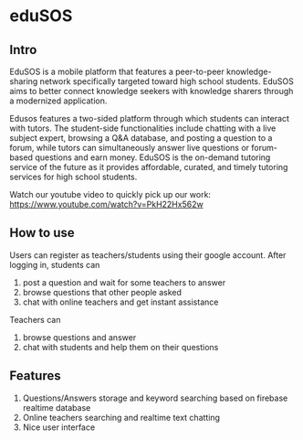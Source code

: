 # eduSOS
## Intro
EduSOS is a mobile platform that features a peer-to-peer knowledge-sharing network specifically targeted toward high school students. EduSOS aims to better connect knowledge seekers with knowledge sharers through a modernized application. 

Edusos features a two-sided platform through which students can interact with tutors. The student-side functionalities include chatting with a live subject expert, browsing a Q&A database, and posting a question to a forum, while tutors can simultaneously answer live questions or forum-based questions and earn money. EduSOS is the on-demand tutoring service of the future as it provides affordable, curated, and timely tutoring services for high school students.

Watch our youtube video to quickly pick up our work: https://www.youtube.com/watch?v=PkH22Hx562w

## How to use
Users can register as teachers/students using their google account. After logging in, students can
1) post a question and wait for some teachers to answer
2) browse questions that other people asked
3) chat with online teachers and get instant assistance

Teachers can
1) browse questions and answer
2) chat with students and help them on their questions


## Features
1) Questions/Answers storage and keyword searching based on firebase realtime database
2) Online teachers searching and realtime text chatting
3) Nice user interface
